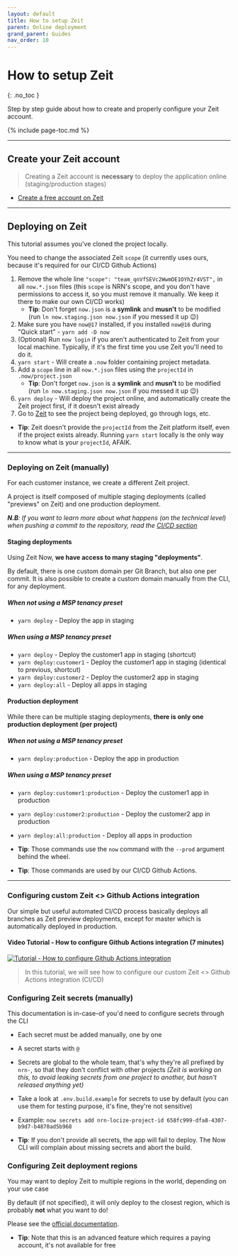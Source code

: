 ```yaml
---
layout: default
title: How to setup Zeit
parent: Online deployment
grand_parent: Guides
nav_order: 10
---
```


# How to setup Zeit
{: .no_toc }

<div class="code-example" markdown="1">
Step by step guide about how to create and properly configure your Zeit account.
</div>

{% include page-toc.md %}

---

## Create your Zeit account

> Creating a Zeit account is **necessary** to deploy the application online (staging/production stages)

- [Create a free account on Zeit](https://zeit.co/signup?ref=unly-nrn)

---

## Deploying on Zeit

This tutorial assumes you've cloned the project locally.

You need to change the associated Zeit `scope` (it currently uses ours, because it's required for our CI/CD Github Actions)

1. Remove the whole line `"scope": "team_qnVfSEVc2WwmOE1OYhZr4VST",` in all `now.*.json` files (this `scope` is NRN's scope, and you don't have permissions to access it, so you must remove it manually. We keep it there to make our own CI/CD works)
    - **Tip**: Don't forget `now.json` is a **symlink** and **musn't** to be modified (run `ln now.staging.json now.json` if you messed it up :wink:)
1. Make sure you have `now@17` installed, if you installed `now@16` during "Quick start" - `yarn add -D now`
1. (Optional) Run `now login` if you aren't authenticated to Zeit from your local machine. Typically, if it's the first time you use Zeit you'll need to do it.
1. `yarn start` - Will create a `.now` folder containing project metadata.
1. Add a `scope` line in all `now.*.json` files using the `projectId` in `.now/project.json`
    - **Tip**: Don't forget `now.json` is a **symlink** and **musn't** to be modified (run `ln now.staging.json now.json` if you messed it up :wink:)
1. `yarn deploy` - Will deploy the project online, and automatically create the Zeit project first, if it doesn't exist already
1. Go to [Zeit](https://zeit.co/) to see the project being deployed, go through logs, etc.

- **Tip**: Zeit doesn't provide the `projectId` from the Zeit platform itself, even if the project exists already. Running `yarn start` locally is the only way to know what is your `projectId`, AFAIK.

---

### Deploying on Zeit (manually)

For each customer instance, we create a different Zeit project.

A project is itself composed of multiple staging deployments (called "previews" on Zeit) and one production deployment.

_**N.B**: If you want to learn more about what happens (on the technical level) when pushing a commit to the repository, read the [CI/CD section](../ci-cd/use-github-actions)_

#### Staging deployments

Using Zeit Now, **we have access to many staging "deployments"**.

By default, there is one custom domain per Git Branch, but also one per commit.
It is also possible to create a custom domain manually from the CLI, for any deployment.

##### When not using a MSP tenancy preset

- `yarn deploy` - Deploy the app in staging

##### When using a MSP tenancy preset

- `yarn deploy` - Deploy the customer1 app in staging (shortcut)
- `yarn deploy:customer1` - Deploy the customer1 app in staging (identical to previous, shortcut)
- `yarn deploy:customer2` - Deploy the customer2 app in staging
- `yarn deploy:all` - Deploy all apps in staging

#### Production deployment

While there can be multiple staging deployments, **there is only one production deployment (per project)**

##### When not using a MSP tenancy preset

- `yarn deploy:production` - Deploy the app in production

##### When using a MSP tenancy preset

- `yarn deploy:customer1:production` - Deploy the customer1 app in production
- `yarn deploy:customer2:production` - Deploy the customer2 app in production
- `yarn deploy:all:production` - Deploy all apps in production

- **Tip**: Those commands use the `now` command with the `--prod` argument behind the wheel.
- **Tip**: Those commands are used by our CI/CD Github Actions.

---

### Configuring custom Zeit <> Github Actions integration

Our simple but useful automated CI/CD process basically deploys all branches as Zeit preview deployments, except for master which is automatically deployed in production.

#### Video Tutorial - How to configure Github Actions integration (7 minutes)

[![Tutorial - How to configure Github Actions integration](https://img.youtube.com/vi/hPQu6jgOyC0/maxresdefault.jpg)](http://youtu.be/hPQu6jgOyC0?hd=1)

> In this tutorial, we will see how to configure our custom Zeit <> Github Actions integration (CI/CD)

### Configuring Zeit secrets (manually)

This documentation is in-case-of you'd need to configure secrets through the CLI

- Each secret must be added manually, one by one
- A secret starts with `@`
- Secrets are global to the whole team, that's why they're all prefixed by `nrn-`, so that they don't conflict with other projects _(Zeit is working on this, to avoid leaking secrets from one project to another, but hasn't released anything yet)_
- Take a look at `.env.build.example` for secrets to use by default (you can use them for testing purpose, it's fine, they're not sensitive)
- Example: `now secrets add nrn-locize-project-id 658fc999-dfa8-4307-b9d7-b4870ad5b968`

- **Tip**: If you don't provide all secrets, the app will fail to deploy. The Now CLI will complain about missing secrets and abort the build.

### Configuring Zeit deployment regions

You may want to deploy Zeit to multiple regions in the world, depending on your use case

By default (if not specified), it will only deploy to the closest region, which is probably **not** what you want to do!

Please see the [official documentation](https://zeit.co/docs/v2/network/regions-and-providers#routing).

- **Tip**: Note that this is an advanced feature which requires a paying account, it's not available for free
